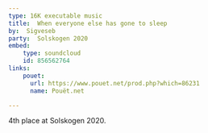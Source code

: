 ```yaml
---
type: 16K executable music
title:  When everyone else has gone to sleep
by:  Sigveseb
party:  Solskogen 2020
embed:
    type: soundcloud
    id: 856562764
links:
    pouet:
      url: https://www.pouet.net/prod.php?which=86231
      name: Pouët.net

---
```


4th place at Solskogen 2020.
